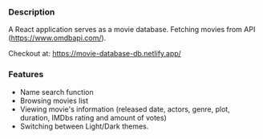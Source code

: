 ### Description
A React application serves as a movie database. Fetching movies from API (https://www.omdbapi.com/).

Checkout at: https://movie-database-db.netlify.app/

### Features
* Name search function
* Browsing movies list 
* Viewing movie's information (released date, actors, genre, plot, duration, IMDbs rating and amount of votes)
* Switching between Light/Dark themes. 
